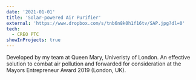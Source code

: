 ```yaml
---
date: '2021-01-01'
title: 'Solar-powered Air Purifier'
external: 'https://www.dropbox.com/s/tnb6n8k0h1f16tv/SAP.jpg?dl=0'
tech:
  - CREO PTC
showInProjects: true
---
```


Developed by my team at Queen Mary, Univeristy of London. An effective solution to combat air pollution and forwarded for consideration at the Mayors Entrepreneur Award 2019 (London, UK). 
